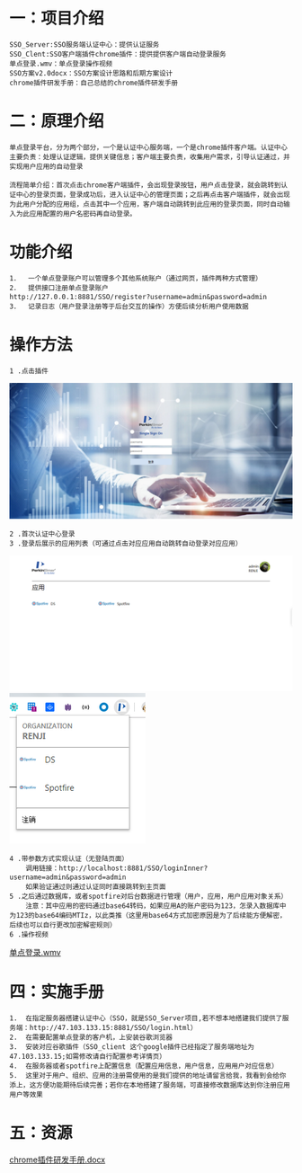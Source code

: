 # 一：项目介绍
	SSO_Server:SSO服务端认证中心：提供认证服务
	SSO_Clent:SSO客户端插件chrome插件：提供提供客户端自动登录服务
	单点登录.wmv：单点登录操作视频
	SSO方案v2.0docx：SSO方案设计思路和后期方案设计
	chrome插件研发手册：自己总结的chrome插件研发手册
# 二：原理介绍
	单点登录平台，分为两个部分，一个是认证中心服务端，一个是chrome插件客户端。认证中心主要负责：处理认证逻辑，提供关键信息；客户端主要负责，收集用户需求，引导认证通过，并实现用户应用的自动登录

	流程简单介绍：首次点击chrome客户端插件，会出现登录按钮，用户点击登录，就会跳转到认证中心的登录页面，登录成功后，进入认证中心的管理页面；之后再点击客户端插件，就会出现为此用户分配的应用组，点击其中一个应用，客户端自动跳转到此应用的登录页面，同时自动输入为此应用配置的用户名密码再自动登录。
# 功能介绍
	1．	一个单点登录账户可以管理多个其他系统账户（通过网页，插件两种方式管理）
	2．	提供接口注册单点登录账户
	http://127.0.0.1:8881/SSO/register?username=admin&password=admin
	3．	记录日志（用户登录注册等于后台交互的操作）方便后续分析用户使用数据
# 操作方法
	1 .点击插件

![SSO1.png](https://github.com/JiPingWangPKI/SSO/raw/master/resource/SSO1.png)

	2 .首次认证中心登录
	3 .登录后展示的应用列表（可通过点击对应应用自动跳转自动登录对应应用）

![SSO2.png](https://github.com/JiPingWangPKI/SSO/raw/master/resource/SSO2.png)
![SSO3.png](https://github.com/JiPingWangPKI/SSO/raw/master/resource/SSO3.png)

	4 .带参数方式实现认证（无登陆页面）
		调用链接：http://localhost:8881/SSO/loginInner?username=admin&password=admin
		如果验证通过则通过认证同时直接跳转到主页面
	5 .之后通过数据库，或者spotfire对后台数据进行管理（用户，应用，用户应用对象关系）
		注意：其中应用的密码通过base64转码，如果应用A的账户密码为123，怎录入数据库中为123的base64编码MTIz，以此类推（这里用base64方式加密原因是为了后续能方便解密，后续也可以自行更改加密解密规则）
	6 .操作视频
[单点登录.wmv](https://github.com/JiPingWangPKI/SSO/blob/master/resource/单点登录.wmv)
# 四：实施手册
	1.	在指定服务器搭建认证中心（SSO，就是SSO_Server项目,若不想本地搭建我们提供了服务端：http://47.103.133.15:8881/SSO/login.html）
	2.	在需要配置单点登录的客户机，上安装谷歌浏览器
	3.	安装对应谷歌插件（SSO_client 这个google插件已经指定了服务端地址为47.103.133.15;如需修改请自行配置参考详情页）
	4.	在服务器或者spotfire上配置信息（配置应用信息，用户信息，应用用户对应信息）
	5.	这里对于用户、组织、应用的注册需使用的是我们提供的地址请留言给我，我看到会给你添上，这方便功能期待后续完善；若你在本地搭建了服务端，可直接修改数据库达到你注册应用用户等效果
# 五：资源
[chrome插件研发手册.docx](https://github.com/JiPingWangPKI/SSO/blob/master/resource/chrome插件研发手册.docx)



